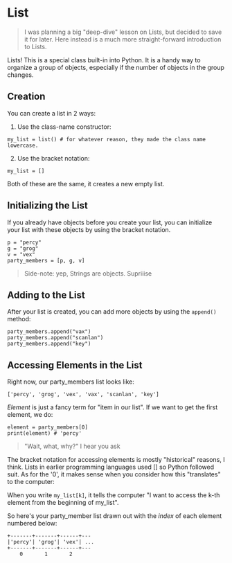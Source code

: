 # List

> I was planning a big "deep-dive" lesson on Lists, but decided to save it for later. Here instead is a much more straight-forward introduction to Lists.

Lists! This is a special class built-in into Python. It is a handy way to organize a group of objects, especially if the number of objects in the group changes.

## Creation
You can create a list in 2 ways:

1. Use the class-name constructor:
```
my_list = list() # for whatever reason, they made the class name lowercase.
```

2. Use the bracket notation:
```
my_list = []
```

Both of these are the same, it creates a new empty list.

## Initializing the List
If you already have objects before you create your list, you can initialize your list with these objects by using the bracket notation.
```
p = "percy"
g = "grog"
v = "vex"
party_members = [p, g, v]
```
> Side-note: yep, Strings are objects. Supriiise

## Adding to the List
After your list is created, you can add more objects by using the ```append()``` method:
```
party_members.append("vax")
party_members.append("scanlan")
party_members.append("key")
```

## Accessing Elements in the List
Right now, our party_members list looks like:
```
['percy', 'grog', 'vex', 'vax', 'scanlan', 'key']
```
_Element_ is just a fancy term for "item in our list". If we want to get the first element, we do:
```
element = party_members[0]
print(element) # 'percy'
```
> "Wait, what, why?" I hear you ask

The bracket notation for accessing elements is mostly "historical" reasons, I think. Lists in earlier programming languages used [] so Python followed suit. As for the '0', it makes sense when you consider how this "translates" to the computer:

When you write ```my_list[k]```, it tells the computer "I want to access the k-th element from the beginning of my_list".

So here's your party_member list drawn out with the _index_ of each element numbered below:
```
+-------+-------+------+---
|'percy'| 'grog'| 'vex'| ...
+-------+-------+------+---
    0       1       2    
```